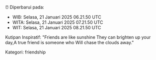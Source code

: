 ⏰ Diperbarui pada:
- WIB: Selasa, 21 Januari 2025 06.21.50 UTC
- WITA: Selasa, 21 Januari 2025 07.21.50 UTC
- WIT: Selasa, 21 Januari 2025 08.21.50 UTC

Kutipan Inspiratif:
"Friends are like sunshine They can brighten up your day,A true friend is someone who Will chase the clouds away."


Kategori: friendship

